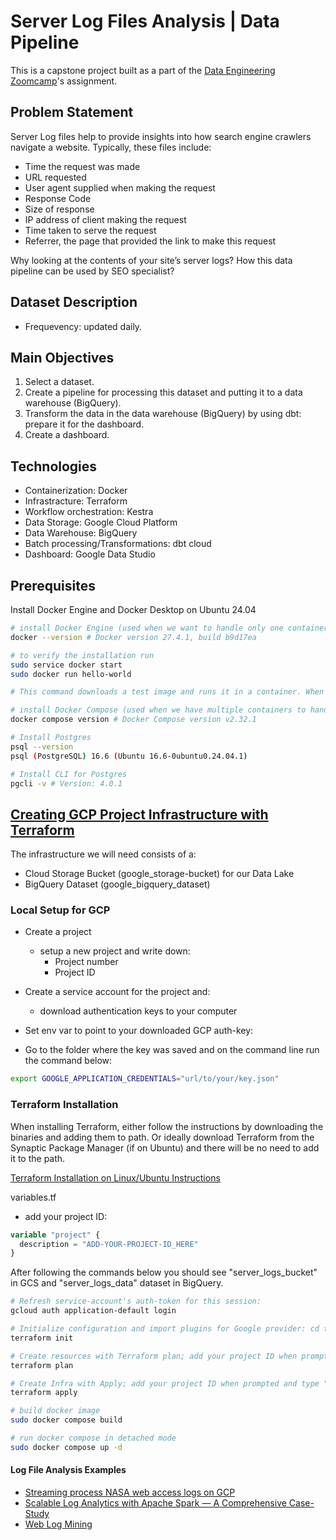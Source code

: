 # Server Log Files Analysis | Data Pipeline
This is a capstone project built as a part of the [Data Engineering Zoomcamp](https://github.com/DataTalksClub/data-engineering-zoomcamp)'s assignment.

## Problem Statement
Server Log files help to provide insights into how search engine crawlers navigate a website.
Typically, these files include:

- Time the request was made
- URL requested
- User agent supplied when making the request
- Response Code
- Size of response
- IP address of client making the request
- Time taken to serve the request
- Referrer, the page that provided the link to make this request

Why looking at the contents of your site’s server logs? How this data pipeline can be used by SEO specialist? 
 
## Dataset Description

- Frequevency: updated daily.

## Main Objectives

1. Select a dataset.
2. Create a pipeline for processing this dataset and putting it to a data warehouse (BigQuery).
4. Transform the data in the data warehouse (BigQuery) by using dbt: prepare it for the dashboard.
5. Create a dashboard.

## Technologies
- Containerization: Docker
- Infrastracture: Terraform
- Workflow orchestration: Kestra
- Data Storage: Google Cloud Platform
- Data Warehouse: BigQuery
- Batch processing/Transformations: dbt cloud
- Dashboard: Google Data Studio

## Prerequisites

Install Docker Engine and Docker Desktop on Ubuntu 24.04

```bash
# install Docker Engine (used when we want to handle only one container)
docker --version # Docker version 27.4.1, build b9d17ea

# to verify the installation run
sudo service docker start
sudo docker run hello-world

# This command downloads a test image and runs it in a container. When the container runs, it prints a confirmation message and exits.

# install Docker Compose (used when we have multiple containers to handle)
docker compose version # Docker Compose version v2.32.1

# Install Postgres 
psql --version
psql (PostgreSQL) 16.6 (Ubuntu 16.6-0ubuntu0.24.04.1)

# Install CLI for Postgres
pgcli -v # Version: 4.0.1
```
## [Creating GCP Project Infrastructure with Terraform](https://github.com/kkumyk/data-engineering-zoomcamp/blob/main/1_intro_to_data_engineering/1_README.md#creating-gcp-project-infrastructure-with-terraform)

The infrastructure we will need consists of a:

- Cloud Storage Bucket (google_storage-bucket) for our Data Lake
- BigQuery Dataset (google_bigquery_dataset)
### Local Setup for GCP

- Create a project
  - setup a new project and write down:
    - Project number
    - Project ID

- Create a service account for the project and: 
  - download authentication keys to your computer
- Set env var to point to your downloaded GCP auth-key:
- Go to the folder where the key was saved and on the command line run the command below:
```bash
export GOOGLE_APPLICATION_CREDENTIALS="url/to/your/key.json"
```

### Terraform Installation 

When installing Terraform, either follow the instructions by downloading the binaries and adding them to path.
Or ideally download Terraform from the Synaptic Package Manager (if on Ubuntu) and there will be no need to add it to the path.

[Terraform Installation on Linux/Ubuntu Instructions](https://github.com/kkumyk/data-engineering-zoomcamp/blob/main/1_intro_to_data_engineering/1_README.md#creating-gcp-project-infrastructure-with-terraform)


variables.tf

- add your project ID:
```tf
variable "project" {
  description = "ADD-YOUR-PROJECT-ID_HERE"
}
```
After following the commands below you should see "server_logs_bucket" in GCS and "server_logs_data" dataset in BigQuery.
```bash
# Refresh service-account's auth-token for this session:
gcloud auth application-default login

# Initialize configuration and import plugins for Google provider: cd to the folder with the Terraform config files and run the following command:
terraform init

# Create resources with Terraform plan; add your project ID when prompted:
terraform plan

# Create Infra with Apply; add your project ID when prompted and type "yes":
terraform apply
```


```bash
# build docker image
sudo docker compose build

# run docker compose in detached mode
sudo docker compose up -d
```


#### Log File Analysis Examples
- [Streaming process NASA web access logs on GCP](https://q15928.github.io/2019/06/10/nasa-log-analysis/)
- [Scalable Log Analytics with Apache Spark — A Comprehensive Case-Study](https://towardsdatascience.com/scalable-log-analytics-with-apache-spark-a-comprehensive-case-study-2be3eb3be977)
- [Web Log Mining](https://medium.com/@dilshadakhan24/web-log-mining-association-rules-function-model-nasa-web-access-logs-c72eddc26bb4)